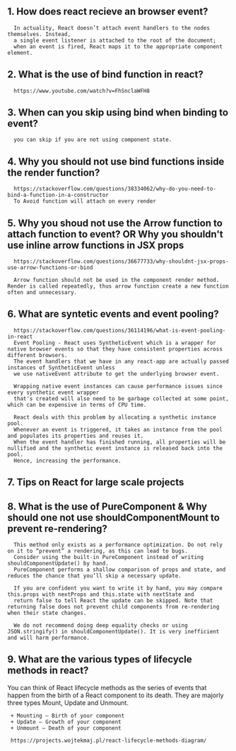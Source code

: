 ## 1. How does react recieve an browser event?
      In actuality, React doesn’t attach event handlers to the nodes themselves. Instead, 
      a single event listener is attached to the root of the document; 
      when an event is fired, React maps it to the appropriate component element.
      
## 2. What is the use of bind function in react?
      https://www.youtube.com/watch?v=FhSnclaWFH8
      
## 3. When can you skip using bind when binding to event?
      you can skip if you are not using component state.
      
## 4. Why you should not use bind functions inside the render function?
      https://stackoverflow.com/questions/38334062/why-do-you-need-to-bind-a-function-in-a-constructor
      To Avoid function will attach on every render
      
## 5. Why you shoud not use the Arrow function to attach function to event? OR Why you shouldn't use inline arrow functions in JSX props
      https://stackoverflow.com/questions/36677733/why-shouldnt-jsx-props-use-arrow-functions-or-bind

      Arrow function should not be used in the component render method. Render is called repeatedly, thus arrow function create a new function often and unnecessary. 

## 6. What are syntetic events and event pooling?
      https://stackoverflow.com/questions/36114196/what-is-event-pooling-in-react
      Event Pooling - React uses SyntheticEvent which is a wrapper for native browser events so that they have consistent properties across different browsers. 
      The event handlers that we have in any react-app are actually passed instances of SyntheticEvent unless 
      we use nativeEvent attribute to get the underlying browser event.

      Wrapping native event instances can cause performance issues since every synthetic event wrapper
      that's created will also need to be garbage collected at some point, which can be expensive in terms of CPU time.

      React deals with this problem by allocating a synthetic instance pool. 
      Whenever an event is triggered, it takes an instance from the pool and populates its properties and reuses it. 
      When the event handler has finished running, all properties will be nullified and the synthetic event instance is released back into the pool. 
      Hence, increasing the performance.
      
## 7. Tips on React for large scale projects

## 8. What is the use of PureComponent & Why should one not use shouldComponentMount to prevent re-rendering?
      This method only exists as a performance optimization. Do not rely on it to “prevent” a rendering, as this can lead to bugs. 
      Consider using the built-in PureComponent instead of writing shouldComponentUpdate() by hand. 
      PureComponent performs a shallow comparison of props and state, and reduces the chance that you’ll skip a necessary update.

      If you are confident you want to write it by hand, you may compare this.props with nextProps and this.state with nextState and 
      return false to tell React the update can be skipped. Note that returning false does not prevent child components from re-rendering when their state changes.

      We do not recommend doing deep equality checks or using JSON.stringify() in shouldComponentUpdate(). It is very inefficient and will harm performance.

## 9. What are the various types of lifecycle methods in react?
You can think of React lifecycle methods as the series of events that happen from the birth of a React component to its death.
They are majorly three types Mount, Update and Unmount.

     + Mounting – Birth of your component
     + Update – Growth of your component
     + Unmount – Death of your component
      
     https://projects.wojtekmaj.pl/react-lifecycle-methods-diagram/


      
